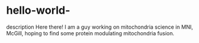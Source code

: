 # hello-world-
description 
Here there! I am a guy working on mitochondria science in MNI, McGill, hoping to find some protein modulating mitochondria fusion. 
